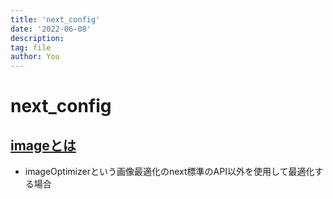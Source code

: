 ```yaml
---
title: 'next_config'
date: '2022-06-08'
description:
tag: file
author: You
---
```

# next_config

## [imageとは](https://zenn.dev/catnose99/articles/883f7dbbe21632a5254e)
- imageOptimizerという画像最適化のnext標準のAPI以外を使用して最適化する場合
